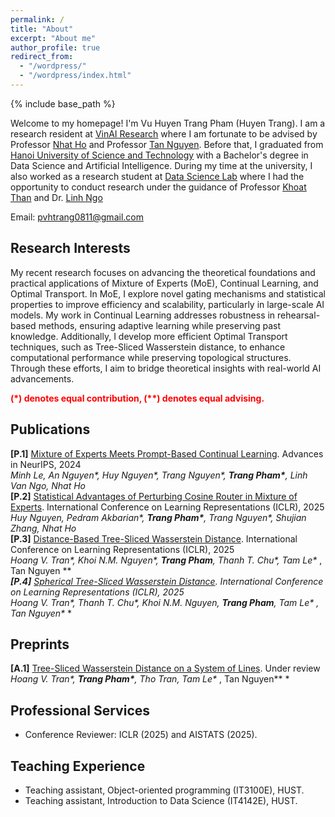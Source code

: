 ```yaml
---
permalink: /
title: "About"
excerpt: "About me"
author_profile: true
redirect_from: 
  - "/wordpress/"
  - "/wordpress/index.html"
---
```


{% include base_path %}

   
Welcome to my homepage! I'm Vu Huyen Trang Pham (Huyen Trang). I am a research resident at [VinAI Research](https://www.vinai.io/) where I am fortunate to be advised by Professor [Nhat Ho](https://nhatptnk8912.github.io/) and Professor [Tan Nguyen](https://tanmnguyen89.github.io/). Before that, I graduated from [Hanoi University of Science and Technology](https://hust.edu.vn/) with a Bachelor's degree in Data Science and Artificial Intelligence. During my time at the university, I also worked as a research student at [Data Science Lab](http://ds.soict.hust.edu.vn/) where I had the opportunity to conduct research under the guidance of Professor [Khoat Than](https://users.soict.hust.edu.vn/khoattq/) and Dr. [Linh Ngo](https://users.soict.hust.edu.vn/linhnv/)

Email: pvhtrang0811@gmail.com
## Research Interests 
My recent research focuses on advancing the theoretical foundations and practical applications of Mixture of Experts (MoE), Continual Learning, and Optimal Transport. In MoE, I explore novel gating mechanisms and statistical properties to improve efficiency and scalability, particularly in large-scale AI models. My work in Continual Learning addresses robustness in rehearsal-based methods, ensuring adaptive learning while preserving past knowledge. Additionally, I develop more efficient Optimal Transport techniques, such as Tree-Sliced Wasserstein distance, to enhance computational performance while preserving topological structures. Through these efforts, I aim to bridge theoretical insights with real-world AI advancements.

<span style="color:red"> **(\*) denotes equal contribution, (\**) denotes equal advising.** </span> <br/>

## Publications
**[P.1]** [Mixture of Experts Meets Prompt-Based Continual Learning](https://arxiv.org/abs/2405.14124). Advances in NeurIPS, 2024 <br/>
*Minh Le, An Nguyen\*, Huy Nguyen\*, Trang Nguyen\*, __Trang Pham\*__, Linh Van Ngo, Nhat Ho*<br/>
**[P.2]** [Statistical Advantages of Perturbing Cosine Router in Mixture of Experts](https://arxiv.org/abs/2405.14131). International Conference on Learning Representations (ICLR), 2025 <br/>
*Huy Nguyen, Pedram Akbarian\*, __Trang Pham\*__, Trang Nguyen\*, Shujian Zhang, Nhat Ho*<br/>
**[P.3]** [Distance-Based Tree-Sliced Wasserstein Distance](https://openreview.net/forum?id=OiQttMHwce). International Conference on Learning Representations (ICLR), 2025 <br/>
*Hoang V. Tran\*, Khoi N.M. Nguyen\*, __Trang Pham__, Thanh T. Chu\*, Tam Le\** , Tan Nguyen \** *<br/>
**[P.4]** [Spherical Tree-Sliced Wasserstein Distance](https://openreview.net/forum?id=OiQttMHwce). International Conference on Learning Representations (ICLR), 2025 <br/>
*Hoang V. Tran\*, Thanh T. Chu\*, Khoi N.M. Nguyen, __Trang Pham__, Tam Le\** , Tan Nguyen\** *<br/>

## Preprints
**[A.1]** [Tree-Sliced Wasserstein Distance on a System of Lines](https://arxiv.org/abs/2406.13725). Under review <br/>
*Hoang V. Tran\*, __Trang Pham\*__, Tho Tran, Tam Le\** , Tan Nguyen\** *<br/>

## Professional Services
- Conference Reviewer: ICLR (2025) and AISTATS (2025).

## Teaching Experience
- Teaching assistant, Object-oriented programming (IT3100E), HUST.
- Teaching assistant, Introduction to Data Science (IT4142E), HUST.
